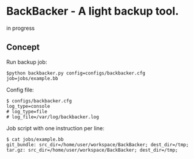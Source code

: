BackBacker - A light backup tool.
=================================

in progress


Concept
-------

Run backup job:
```
$python backbacker.py config=configs/backbacker.cfg job=jobs/example.bb
```

Config file:
```
$ configs/backbacker.cfg
log_type=console
# log_type=file
# log_file=/var/log/backbacker.log
```

Job script with one instruction per line:
```
$ cat jobs/example.bb
git_bundle: src_dir=/home/user/workspace/BackBacker; dest_dir=/tmp;
tar.gz: src_dir=/home/user/workspace/BackBacker; dest_dir=/tmp;
```

